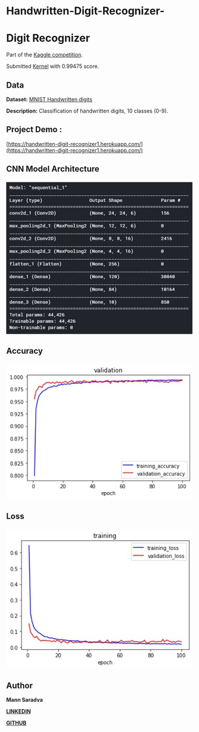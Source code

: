 # Handwritten-Digit-Recognizer-


# Digit Recognizer

Part of the [Kaggle competition](https://www.kaggle.com/c/digit-recognizer). 

Submitted [Kernel](https://www.kaggle.com/mannsaradva/digit-recognizer) with 0.99475 score.


## Data

**Dataset:** [MNIST Handwritten digits](https://www.kaggle.com/c/digit-recognizer/data)

**Description:** Classification of handwritten digits, 10 classes (0-9).

## Project Demo : 
[https://handwritten-digit-recognizer1.herokuapp.com/](https://handwritten-digit-recognizer1.herokuapp.com/)

## CNN Model Architecture
<h3>
  <img src="https://github.com/Mann1904/Handwritten-Digit-Recognizer-/blob/main/img/architecture.JPG" width="500">
</h3>


## Accuracy

<h3>
  <img src="https://github.com/Mann1904/Handwritten-Digit-Recognizer-/blob/main/img/acc.jpg" width="500">
</h3>

## Loss
<h3>
  <img src="https://github.com/Mann1904/Handwritten-Digit-Recognizer-/blob/main/img/loss.jpg" width="500">
</h3>


## Author

**Mann Saradva**

[**LINKEDIN**](https://www.linkedin.com/in/mann-saradva-aa37a0192/)

[**GITHUB**](https://github.com/gsurma)



